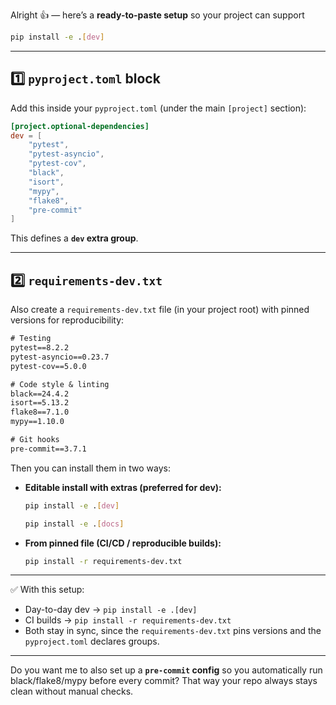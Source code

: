Alright 👍 — here’s a **ready-to-paste setup** so your project can support

```bash
pip install -e .[dev]
```

---

## 1️⃣ `pyproject.toml` block

Add this inside your `pyproject.toml` (under the main `[project]` section):

```toml
[project.optional-dependencies]
dev = [
    "pytest",
    "pytest-asyncio",
    "pytest-cov",
    "black",
    "isort",
    "mypy",
    "flake8",
    "pre-commit"
]
```

This defines a **`dev` extra group**.

---

## 2️⃣ `requirements-dev.txt`

Also create a `requirements-dev.txt` file (in your project root) with pinned versions for reproducibility:

```txt
# Testing
pytest==8.2.2
pytest-asyncio==0.23.7
pytest-cov==5.0.0

# Code style & linting
black==24.4.2
isort==5.13.2
flake8==7.1.0
mypy==1.10.0

# Git hooks
pre-commit==3.7.1
```

Then you can install them in two ways:

* **Editable install with extras (preferred for dev):**

  ```bash
  pip install -e .[dev]
  ```
  
  ```bash
  pip install -e .[docs]
  ```
* **From pinned file (CI/CD / reproducible builds):**

  ```bash
  pip install -r requirements-dev.txt
  ```

---

✅ With this setup:

* Day-to-day dev → `pip install -e .[dev]`
* CI builds → `pip install -r requirements-dev.txt`
* Both stay in sync, since the `requirements-dev.txt` pins versions and the `pyproject.toml` declares groups.

---

Do you want me to also set up a **`pre-commit` config** so you automatically run black/flake8/mypy before every commit? That way your repo always stays clean without manual checks.
